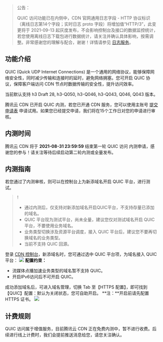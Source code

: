 <blockquote class="d-mod-alarm">
              <div class="d-mod-title d-alarm-title">
                <i class="d-icon-alarm"></i>公告：
              </div>
               <p>QUIC 访问功能已在内侧中，CDN 官网通用日志字段 - HTTP 协议标识（离线日志第14个字段；实时日志 proto 字段）将增加值“HTTP/3”，此变更将于 2021-09-13 起灰度发布，不会影响控制台及接口的数据监控统计，若您使用离线日志下载包进行数据统计，请关注并确认具体影响，按需调整。非常感谢您的理解与配合，谢谢！详情请参见 <a href="https://cloud.tencent.com/document/product/228/42136">日志服务</a>。</p>
            </blockquote>



## 功能介绍

QUIC (Quick UDP Internet Connections) 是一个通用的网络协议，能够保障网络安全性，同时减少传输和连接时的延时，避免网络拥塞。您可开启 QUIC 协议，保障客户端访问 CDN 节点时数据传输的安全性，提升访问效率。

当前默认支持 h3 Draft 28, h3-Q050, h3-Q046, h3-Q043, Q046, Q043 版本。

腾讯云 CDN 已开启 QUIC 内测，若您已开通 CDN 服务，您可以使用主账号 [提交申请表](https://cloud.tencent.com/apply/p/2j0i34wqyw8) 申请试用。如果您已经提交申请，我们将在15个工作日对您的申请进行审核。

## 内测时间
腾讯云 CDN 将于 **2021-08-31 23:59:59** 结束第一轮 QUIC 访问 内测申请，感谢您的参与！请关注等待后续启动第二轮内测或全量发布。


## 内测指南

若您通过了内测审核，则可以在控制台上为新添域名开启 QUIC 平台，进行测试。
>!
>- 通过内测后，仅支持对新添加域名开启QUIC平台，不支持存量已添加的域名。
>- QUIC 平台现为测试平台，尚未全量，建议您仅对测试域名开启 QUIC 平台，不要使用业务域名。
>- 业务类型切换涉及资源平台调度，接入 QUIC 平台后，建议您不要再切换域名的业务类型。
>- 当前不支持 QUIC 回源。


登录 [CDN 控制台](https://console.cloud.tencent.com/cdn)，新添域名时，您可通过选中 QUIC 平台项，为域名接入 QUIC 平台：
![](https://main.qcloudimg.com/raw/cb7d9ab0a9026574363f7308047c04c6.png)
**配置约束：**

- 流媒体点播加速业务类型的域名暂不支持 QUIC。
- 开启IPv6访问后不可开启 QUIC。


成功添加域名后，可进入域名管理，切换 Tab 至【HTTPS 配置】，即可找到【QUIC】配置：默认为关闭状态，您可自助开启。
**注：**开启前请先配置 HTTPS 证书。
![](https://main.qcloudimg.com/raw/b90da5a37968a594ed9c81768fb72ab5.png)



## 计费规则

QUIC 访问属于增值服务，目前腾讯云 CDN 正在免费内测中，暂不进行收费。后续进行线上计费时，我们会提前推送消息给您，请您关注确认。

